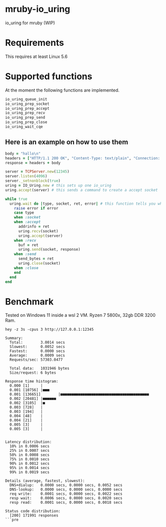 # mruby-io_uring

io_uring for mruby (WIP)

Requirements
============
This requires at least Linux 5.6

Supported functions
===================

At the moment the following functions are implemented.
```c
io_uring_queue_init
io_uring_prep_socket
io_uring_prep_accept
io_uring_prep_recv
io_uring_prep_send
io_uring_prep_close
io_uring_wait_cqe
```

Here is an example on how to use them
-------------------------------------
```ruby
body = "hallo\n"
headers = ["HTTP/1.1 200 OK", "Content-Type: text/plain", "Connection: keep-alive" ,"Content-Length: #{body.bytesize}\r\n\r\n"].join("\r\n")
response = headers + body

server = TCPServer.new(12345)
server.listen(4096)
server._setnonblock(true)
uring = IO_Uring.new # this sets up one io_uring
uring.accept(server) # this sends a command to create a accept socket

while true
  uring.wait do |type, socket, ret, error| # this function tells you when a command has finished and gives you back its reply.
    raise error if error
    case type
    when :socket
    when :accept
      addrinfo = ret
      uring.recv(socket)
      uring.accept(server)
    when :recv
      buf = ret
      uring.send(socket, response)
    when :send
      send_bytes = ret
      uring.close(socket)
    when :close
    end
  end
end

```

Benchmark
=========

Tested on Windows 11 inside a wsl 2 VM. Ryzen 7 5800x, 32gb DDR 3200 Ram.
```pre
hey -z 3s -cpus 3 http://127.0.0.1:12345

Summary:
  Total:        3.0014 secs
  Slowest:      0.0052 secs
  Fastest:      0.0000 secs
  Average:      0.0009 secs
  Requests/sec: 57303.0477

  Total data:   1031946 bytes
  Size/request: 6 bytes

Response time histogram:
  0.000 [1]     |
  0.001 [10756] |■■■
  0.001 [136651]        |■■■■■■■■■■■■■■■■■■■■■■■■■■■■■■■■■■■■■■■■
  0.002 [20481] |■■■■■■
  0.002 [3105]  |■
  0.003 [728]   |
  0.003 [194]   |
  0.004 [48]    |
  0.004 [21]    |
  0.005 [3]     |
  0.005 [3]     |


Latency distribution:
  10% in 0.0006 secs
  25% in 0.0007 secs
  50% in 0.0008 secs
  75% in 0.0010 secs
  90% in 0.0012 secs
  95% in 0.0014 secs
  99% in 0.0019 secs

Details (average, fastest, slowest):
  DNS+dialup:   0.0000 secs, 0.0000 secs, 0.0052 secs
  DNS-lookup:   0.0000 secs, 0.0000 secs, 0.0000 secs
  req write:    0.0001 secs, 0.0000 secs, 0.0022 secs
  resp wait:    0.0006 secs, 0.0000 secs, 0.0020 secs
  resp read:    0.0001 secs, 0.0000 secs, 0.0018 secs

Status code distribution:
  [200] 171991 responses
```pre